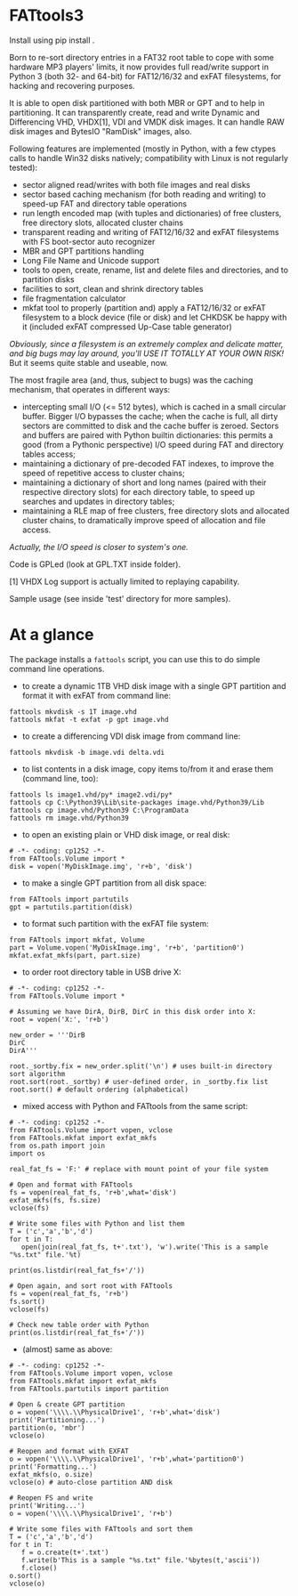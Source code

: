 FATtools3
=========

Install using pip install .

Born to re-sort directory entries in a FAT32 root table to cope with some hardware MP3 players' limits, it now provides full read/write support in Python 3 (both 32- and 64-bit) for FAT12/16/32 and exFAT filesystems, for hacking and recovering purposes.

It is able to open disk partitioned with both MBR or GPT and to help in partitioning.
It can transparently create, read and write Dynamic and Differencing VHD, VHDX[1], VDI and VMDK disk images.
It can handle RAW disk images and BytesIO "RamDisk" images, also.

Following features are implemented (mostly in Python, with a few ctypes calls to handle Win32 disks natively; compatibility with Linux is not regularly tested):
- sector aligned read/writes with both file images and real disks
- sector based caching mechanism (for both reading and writing) to speed-up FAT and directory table operations
- run length encoded map (with tuples and dictionaries) of free clusters, free directory slots, allocated cluster chains
- transparent reading and writing of FAT12/16/32 and exFAT filesystems with FS boot-sector auto recognizer
- MBR and GPT partitions handling
- Long File Name and Unicode support
- tools to open, create, rename, list and delete files and directories, and to partition disks
- facilities to sort, clean and shrink directory tables
- file fragmentation calculator
- mkfat tool to properly (partition and) apply a FAT12/16/32 or exFAT filesystem to a block device (file or disk) and let CHKDSK be happy with it (included exFAT compressed Up-Case table generator)

*Obviously, since a filesystem is an extremely complex and delicate matter, and big bugs may lay around, you'll USE IT TOTALLY AT YOUR OWN RISK!* But it seems quite stable and useable, now.

The most fragile area (and, thus, subject to bugs) was the caching mechanism, that operates in different ways:
- intercepting small I/O (<= 512 bytes), which is cached in a small circular buffer. Bigger I/O bypasses the cache; when the cache is full, all dirty sectors are committed to disk and the cache buffer is zeroed. Sectors and buffers are paired with Python builtin dictionaries: this permits a good (from a Pythonic perspective) I/O speed during FAT and directory tables access;
- maintaining a dictionary of pre-decoded FAT indexes, to improve the speed of repetitive access to cluster chains;
- maintaining a dictionary of short and long names (paired with their respective directory slots) for each directory table, to speed up searches and updates in directory tables;
- maintaining a RLE map of free clusters, free directory slots and allocated cluster chains, to dramatically improve speed of allocation and file access. 

*Actually, the I/O speed is closer to system's one.*

Code is GPLed (look at GPL.TXT inside folder).


[1] VHDX Log support is actually limited to replaying capability.



Sample usage (see inside 'test' directory for more samples).


# At a glance

The package installs a `fattools` script, you can use this to do simple command line operations. 

- to create a dynamic 1TB VHD disk image with a single GPT partition and format it with exFAT from command line:
```
fattools mkvdisk -s 1T image.vhd
fattools mkfat -t exfat -p gpt image.vhd
```

- to create a differencing VDI disk image from command line:
```
fattools mkvdisk -b image.vdi delta.vdi
```

- to list contents in a disk image, copy items to/from it and erase them (command line, too):
```
fattools ls image1.vhd/py* image2.vdi/py*
fattools cp C:\Python39\Lib\site-packages image.vhd/Python39/Lib
fattools cp image.vhd/Python39 C:\ProgramData
fattools rm image.vhd/Python39
```

- to open an existing plain or VHD disk image, or real disk:
```
# -*- coding: cp1252 -*-
from FATtools.Volume import *
disk = vopen('MyDiskImage.img', 'r+b', 'disk')
```

- to make a single GPT partition from all disk space:
```
from FATtools import partutils
gpt = partutils.partition(disk)
```

- to format such partition with the exFAT file system:
```
from FATtools import mkfat, Volume
part = Volume.vopen('MyDiskImage.img', 'r+b', 'partition0')
mkfat.exfat_mkfs(part, part.size)
```

- to order root directory table in USB drive X:
```
# -*- coding: cp1252 -*-
from FATtools.Volume import *

# Assuming we have DirA, DirB, DirC in this disk order into X:
root = vopen('X:', 'r+b')

new_order = '''DirB
DirC
DirA'''

root._sortby.fix = new_order.split('\n') # uses built-in directory sort algorithm
root.sort(root._sortby) # user-defined order, in _sortby.fix list
root.sort() # default ordering (alphabetical)
```

- mixed access with Python and FATtools from the same script:
```
# -*- coding: cp1252 -*-
from FATtools.Volume import vopen, vclose
from FATtools.mkfat import exfat_mkfs
from os.path import join
import os

real_fat_fs = 'F:' # replace with mount point of your file system

# Open and format with FATtools
fs = vopen(real_fat_fs, 'r+b',what='disk')
exfat_mkfs(fs, fs.size)
vclose(fs)

# Write some files with Python and list them
T = ('c','a','b','d')
for t in T:
   open(join(real_fat_fs, t+'.txt'), 'w').write('This is a sample "%s.txt" file.'%t)

print(os.listdir(real_fat_fs+'/'))

# Open again, and sort root with FATtools
fs = vopen(real_fat_fs, 'r+b')
fs.sort()
vclose(fs)

# Check new table order with Python
print(os.listdir(real_fat_fs+'/'))
```

- (almost) same as above:
```
# -*- coding: cp1252 -*-
from FATtools.Volume import vopen, vclose
from FATtools.mkfat import exfat_mkfs
from FATtools.partutils import partition

# Open & create GPT partition
o = vopen('\\\\.\\PhysicalDrive1', 'r+b',what='disk')
print('Partitioning...')
partition(o, 'mbr')
vclose(o)

# Reopen and format with EXFAT
o = vopen('\\\\.\\PhysicalDrive1', 'r+b',what='partition0')
print('Formatting...')
exfat_mkfs(o, o.size)
vclose(o) # auto-close partition AND disk

# Reopen FS and write
print('Writing...')
o = vopen('\\\\.\\PhysicalDrive1', 'r+b')

# Write some files with FATtools and sort them
T = ('c','a','b','d')
for t in T:
   f = o.create(t+'.txt')
   f.write(b'This is a sample "%s.txt" file.'%bytes(t,'ascii'))
   f.close()
o.sort()
vclose(o)
```
